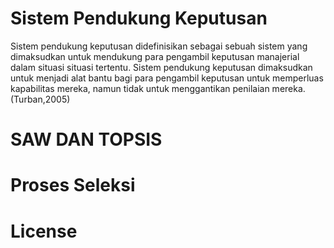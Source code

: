 # Sistem Pendukung Keputusan
Sistem pendukung keputusan didefinisikan sebagai sebuah sistem yang dimaksudkan untuk mendukung para pengambil keputusan manajerial dalam situasi situasi tertentu. Sistem pendukung keputusan dimaksudkan untuk menjadi alat bantu bagi para pengambil keputusan untuk memperluas kapabilitas mereka, namun tidak untuk menggantikan penilaian mereka.(Turban,2005)

# SAW DAN TOPSIS

# Proses Seleksi


# License
